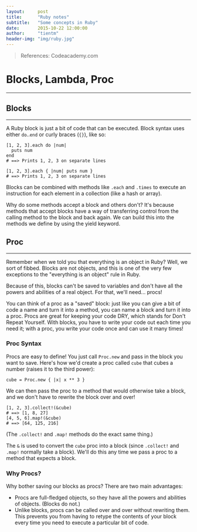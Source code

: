 ```yaml
---
layout:     post
title:      "Ruby notes"
subtitle:   "Some concepts in Ruby"
date:       2015-10-22 12:00:00
author:     "tientm"
header-img: "img/ruby.jpg"
---
```


> References: Codeacademy.com

# Blocks, Lambda, Proc
---

## Blocks
---

A Ruby block is just a bit of code that can be executed. Block syntax uses either ```do```..```end``` or curly braces (```{}```), like so:

~~~
[1, 2, 3].each do |num|
  puts num
end
# ==> Prints 1, 2, 3 on separate lines

[1, 2, 3].each { |num| puts num }
# ==> Prints 1, 2, 3 on separate lines
~~~

Blocks can be combined with methods like ```.each``` and ```.times``` to execute an instruction for each element in a collection (like a hash or array).

Why do some methods accept a block and others don't? It's because methods that accept blocks have a way of transferring control from the calling method to the block and back again. We can build this into the methods we define by using the yield keyword.

## Proc
---

Remember when we told you that everything is an object in Ruby? Well, we sort of fibbed. Blocks are not objects, and this is one of the very few exceptions to the "everything is an object" rule in Ruby.

Because of this, blocks can't be saved to variables and don't have all the powers and abilities of a real object. For that, we'll need... procs!

You can think of a proc as a "saved" block: just like you can give a bit of code a name and turn it into a method, you can name a block and turn it into a proc. Procs are great for keeping your code DRY, which stands for Don't Repeat Yourself. With blocks, you have to write your code out each time you need it; with a proc, you write your code once and can use it many times!

### Proc Syntax

Procs are easy to define! You just call ```Proc.new``` and pass in the block you want to save. Here's how we'd create a proc called ```cube``` that cubes a number (raises it to the third power):

~~~
cube = Proc.new { |x| x ** 3 }
~~~

We can then pass the proc to a method that would otherwise take a block, and we don't have to rewrite the block over and over!

~~~
[1, 2, 3].collect!(&cube)
# ==> [1, 8, 27]
[4, 5, 6].map!(&cube)
# ==> [64, 125, 216]
~~~

(The ```.collect!``` and ```.map!``` methods do the exact same thing.)

The ```&``` is used to convert the ```cube``` proc into a block (since ```.collect!``` and ```.map!``` normally take a block). We'll do this any time we pass a proc to a method that expects a block.

### Why Procs?

Why bother saving our blocks as procs? There are two main advantages:

- Procs are full-fledged objects, so they have all the powers and abilities of objects. (Blocks do not.)
- Unlike blocks, procs can be called over and over without rewriting them. This prevents you from having to retype the contents of your block every time you need to execute a particular bit of code.